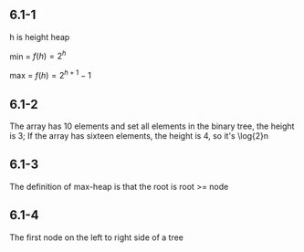 ## 6.1-1

h is height heap 

min = $f(h) = 2^h$

max = $f(h) = 2^{h+1} - 1$

## 6.1-2

The array has 10 elements and set all elements in the binary tree, the height is 3;
If the array has sixteen elements, the height is 4, so it's \log{2}n 

## 6.1-3 

The definition of max-heap is that the root is root >= node

## 6.1-4

The first node on the left to right side of a tree

